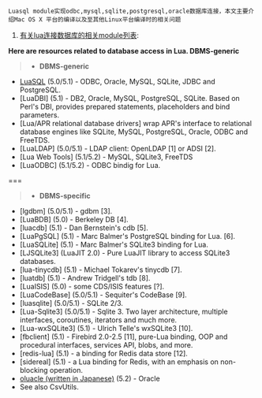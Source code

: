`Luasql module实现odbc,mysql,sqlite,postgresql,oracle数据库连接，本文主要介绍Mac OS X 平台的编译以及至其他Linux平台编译时的相关问题`

1. [有关lua连接数据库的相关module列表](http://lua-users.org/wiki/DatabaseAccess):

**Here are resources related to database access in Lua.
DBMS-generic**

>* **DBMS-generic**
* [LuaSQL](http://www.keplerproject.org/luasql/) (5.0/5.1) - ODBC, Oracle, MySQL, SQLite, JDBC and PostgreSQL.
* [LuaDBI] (5.1) - DB2, Oracle, MySQL, PostgreSQL, SQLite. Based on Perl's DBI, provides prepared statements, placeholders and bind parameters.
* [Lua/APR relational database drivers] wrap APR's interface to relational database engines like SQLite, MySQL, PostgreSQL, Oracle, ODBC and FreeTDS.
* [LuaLDAP] (5.0/5.1) - LDAP client: OpenLDAP [1] or ADSI [2].
* [Lua Web Tools] (5.1/5.2) - MySQL, SQLite3, FreeTDS
* [LuaODBC] (5.1/5.2) - ODBC bindig for Lua.

===
>* **DBMS-specific**
* [lgdbm] (5.0/5.1) - gdbm [3].
* [LuaBDB] (5.0) - Berkeley DB [4].
* [luacdb] (5.1) - Dan Bernstein's cdb [5].
* [LuaPgSQL] (5.1) - Marc Balmer's PostgreSQL binding for Lua. [6].
* [LuaSQLite] (5.1) - Marc Balmer's SQLite3 binding for Lua.
* [LJSQLite3] (LuaJIT 2.0) - Pure LuaJIT library to access SQLite3 databases.
* [lua-tinycdb] (5.1) - Michael Tokarev's tinycdb [7].
* [luatdb] (5.1) - Andrew Tridgell's tdb [8].
* [LuaISIS] (5.0) - some CDS/ISIS features [?].
* [LuaCodeBase] (5.0/5.1) - Sequiter's CodeBase [9].
* [luasqlite] (5.0/5.1) - SQLite 2/3.
* [Lua-Sqlite3] (5.0/5.1) - Sqlite 3. Two layer architecture, multiple interfaces, coroutines, iterators and much more.
* [Lua-wxSQLite3] (5.1) - Ulrich Telle's wxSQLite3 [10].
* [fbclient] (5.1) - Firebird 2.0-2.5 [11], pure-Lua binding, OOP and procedural interfaces, services API, blobs, and more.
* [redis-lua] (5.1) - a binding for Redis data store [12].
* [sidereal] (5.1) - a Lua binding for Redis, with an emphasis on non-blocking operation.
* [oluacle (written in Japanese)](https://bitbucket.org/zetamatta/oluacle/wiki/Home) (5.2) - Oracle
* See also CsvUtils.